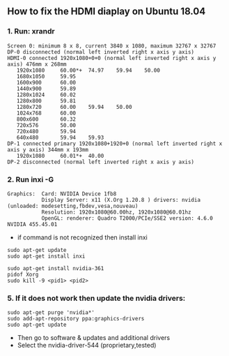 ## How to fix the HDMI diaplay on Ubuntu 18.04
### 1. Run: xrandr
```
Screen 0: minimum 8 x 8, current 3840 x 1080, maximum 32767 x 32767
DP-0 disconnected (normal left inverted right x axis y axis)
HDMI-0 connected 1920x1080+0+0 (normal left inverted right x axis y axis) 476mm x 268mm
   1920x1080     60.00*+  74.97    59.94    50.00  
   1680x1050     59.95  
   1600x900      60.00  
   1440x900      59.89  
   1280x1024     60.02  
   1280x800      59.81  
   1280x720      60.00    59.94    50.00  
   1024x768      60.00  
   800x600       60.32  
   720x576       50.00  
   720x480       59.94  
   640x480       59.94    59.93  
DP-1 connected primary 1920x1080+1920+0 (normal left inverted right x axis y axis) 344mm x 193mm
   1920x1080     60.01*+  40.00  
DP-2 disconnected (normal left inverted right x axis y axis)

```
###  2. Run inxi -G
```
Graphics:  Card: NVIDIA Device 1fb8
           Display Server: x11 (X.Org 1.20.8 ) drivers: nvidia (unloaded: modesetting,fbdev,vesa,nouveau)
           Resolution: 1920x1080@60.00hz, 1920x1080@60.01hz
           OpenGL: renderer: Quadro T2000/PCIe/SSE2 version: 4.6.0 NVIDIA 455.45.01

```
-  if command is not recognized then install inxi
```
sudo apt-get update
sudo apt-get install inxi
```

```
sudo apt-get install nvidia-361
pidof Xorg
sudo kill -9 <pid1> <pid2>
```

### 5. If it does not work then update the nvidia drivers:
```
sudo apt-get purge 'nvidia*'
sudo add-apt-repository ppa:graphics-drivers
sudo apt-get update
```
- Then go to software & updates and additional drivers 
- Select the nvidia-driver-544 (proprietary,tested)
